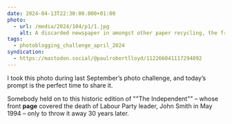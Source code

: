 ```yaml
---
date: 2024-04-13T22:30:00.000+01:00
photo:
  - url: /media/2024/104/p1/1.jpg
    alt: A discarded newspaper in amongst other paper recycling, the front page of which has the headline ‘The Man Who Would Have Led Britain’.
tags:
  - photoblogging_challenge_april_2024
syndication:
  - https://mastodon.social/@paulrobertlloyd/112266041117294892
---
```


I took this photo during last September’s photo challenge, and today’s prompt is the perfect time to share it.

Somebody held on to this historic edition of ""The Independent"" – whose front **page** covered the death of Labour Party leader, John Smith in May 1994 – only to throw it away 30 years later.
